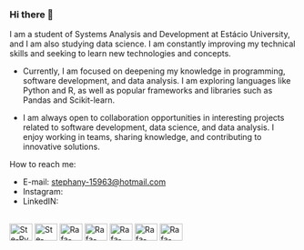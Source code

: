 ### Hi there 👋

I am a student of Systems Analysis and Development at Estácio University, and I am also studying data science. I am constantly improving my technical skills and seeking to learn new technologies and concepts.

-  Currently, I am focused on deepening my knowledge in programming, software development, and data analysis. I am exploring languages like Python and R, as well as popular frameworks and libraries such as Pandas and Scikit-learn.
  
-  I am always open to collaboration opportunities in interesting projects related to software development, data science, and data analysis. I enjoy working in teams, sharing knowledge, and contributing to innovative solutions.

  How to reach me:

 * E-mail: stephany-15963@hotmail.com
 * Instagram:
 * LinkedIN:

<div style="display: inline_block"><br>
  <img align="center" alt="Ste-Py" height="30" width="40" src="https://cdn.jsdelivr.net/gh/devicons/devicon/icons/python/python-original.svg" />
  <img align="center" alt="Ste-mon" height="30" width="40" src="https://cdn.jsdelivr.net/gh/devicons/devicon/icons/mongodb/mongodb-original.svg" />
  <img align="center" alt="Rafa-React" height="30" width="40" src="https://cdn.jsdelivr.net/gh/devicons/devicon/icons/mysql/mysql-original.svg" />
  <img align="center" alt="Rafa-HTML" height="30" width="40" src="https://cdn.jsdelivr.net/gh/devicons/devicon/icons/pandas/pandas-original.svg" />
  <img align="center" alt="Rafa-CSS" height="30" width="40" src="https://cdn.jsdelivr.net/gh/devicons/devicon/icons/azure/azure-original.svg" />
  <img align="center" alt="Rafa-Python" height="30" width="40" src="https://cdn.jsdelivr.net/gh/devicons/devicon/icons/numpy/numpy-original.svg" />
  <img align="center" alt="Rafa-Csharp" height="30" width="40" src="https://cdn.jsdelivr.net/gh/devicons/devicon/icons/jupyter/jupyter-original.svg" />          
</div>
  
